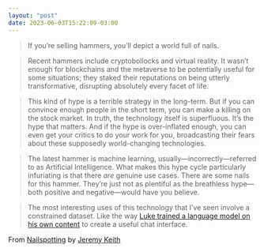 ```yaml
---
layout: "post"
date: 2023-06-03T15:22:09-03:00
---
```


> If you’re selling hammers, you’ll depict a world full of nails.

> Recent hammers include cryptobollocks and virtual reality. It wasn’t enough for blockchains and the metaverse to be potentially useful for some situations; they staked their reputations on being utterly transformative, disrupting absolutely every facet of life.

> This kind of hype is a terrible strategy in the long-term. But if you can convince enough people in the short term, you can make a killing on the stock market. In truth, the technology itself is superfluous. It’s the hype that matters. And if the hype is over-inflated enough, you can even get your critics to do your work for you, broadcasting their fears about these supposedly world-changing technologies.

> The latest hammer is machine learning, usually—incorrectly—referred to as Artificial Intelligence. What makes this hype cycle particularly infuriating is that there _are_ genuine use cases. There are some nails for this hammer. They’re just not as plentiful as the breathless hype—both positive and negative—would have you believe.

> The most interesting uses of this technology that I’ve seen involve a constrained dataset. Like the way [Luke trained a language model on his own content](https://www.lukew.com/ff/entry.asp?2008) to create a useful chat interface.

From [Nailspotting](https://adactio.com/journal/20181) by [Jeremy Keith](https://adactio.com/)
